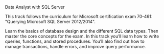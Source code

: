 Data Analyst with SQL Server

This track follows the curriculum for Microsoft certification exam 70-461: "Querying Microsoft SQL Server 2012/2014".

Learn the basics of database design and the different SQL data types. Then master the core concepts for the exam. In this track you’ll learn how to write queries, functions, and stored procedures. You’ll also find out how to manage transactions, handle errors, and improve query performance.
